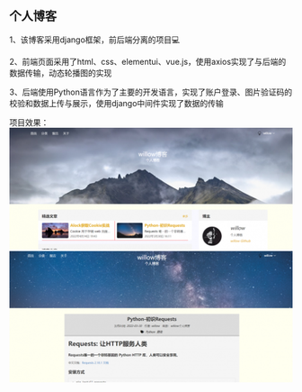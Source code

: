 
## 个人博客

1、该博客采用django框架，前后端分离的项目:computer:

2、前端页面采用了html、css、elementui、vue.js，使用axios实现了与后端的数据传输，动态轮播图的实现

3、后端使用Python语言作为了主要的开发语言，实现了账户登录、图片验证码的校验和数据上传与展示，使用django中间件实现了数据的传输

项目效果：  
 ![png](https://github.com/willow017/blog/blob/master/214763_6266ac5ccbf38_thumb.png)  
 ![png](https://github.com/willow017/blog/blob/master/214763_6266ac568be01_thumb.png)

